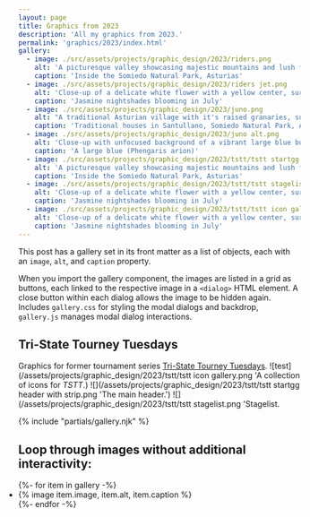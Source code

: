 ```yaml
---
layout: page
title: Graphics from 2023
description: 'All my graphics from 2023.'
permalink: 'graphics/2023/index.html'
gallery:
  - image: ./src/assets/projects/graphic_design/2023/riders.png
    alt: 'A picturesque valley showcasing majestic mountains and lush forests, creating a serene and captivating landscape'
    caption: 'Inside the Somiedo Natural Park, Asturias'
  - image: ./src/assets/projects/graphic_design/2023/riders jet.png
    alt: 'Close-up of a delicate white flower with a yellow center, surrounded by green leaves'
    caption: 'Jasmine nightshades blooming in July'
  - image: ./src/assets/projects/graphic_design/2023/juno.png
    alt: "A traditional Asturian village with it's raised granaries, surrounded by lush green hills and mountains"
    caption: 'Traditional houses in Santullano, Somiedo Natural Park, Asturias'
  - image: ./src/assets/projects/graphic_design/2023/juno alt.png
    alt: 'Close-up with unfocused background of a vibrant large blue butterfly gracefully perched on a delicate flower amidst lush green grass'
    caption: 'A large blue (Phengaris arion)'
  - image: ./src/assets/projects/graphic_design/2023/tstt/tstt startgg header with strip.png
    alt: 'A picturesque valley showcasing majestic mountains and lush forests, creating a serene and captivating landscape'
    caption: 'Inside the Somiedo Natural Park, Asturias'
  - image: ./src/assets/projects/graphic_design/2023/tstt/tstt stagelist.png
    alt: 'Close-up of a delicate white flower with a yellow center, surrounded by green leaves'
    caption: 'Jasmine nightshades blooming in July'
  - image: ./src/assets/projects/graphic_design/2023/tstt/tstt icon gallery.png
    alt: 'Close-up of a delicate white flower with a yellow center, surrounded by green leaves'
    caption: 'Jasmine nightshades blooming in July'
---
```


This post has a gallery set in its front matter as a list of objects, each with an `image`, `alt`, and `caption` property.

When you import the gallery component, the images are listed in a grid as buttons, each linked to the respective image in a `<dialog>` HTML element. A close button within each dialog allows the image to be hidden again. Includes `gallery.css` for styling the modal dialogs and backdrop, `gallery.js` manages modal dialog interactions.

## Tri-State Tourney Tuesdays
Graphics for former tournament series [Tri-State Tourney Tuesdays](https://start.gg/tstt).
![test](/assets/projects/graphic_design/2023/tstt/tstt icon gallery.png 'A collection of icons for *TSTT*.)
![](/assets/projects/graphic_design/2023/tstt/tstt startgg header with strip.png 'The main header.')
![](/assets/projects/graphic_design/2023/tstt/tstt stagelist.png 'Stagelist.


{% include "partials/gallery.njk" %}

## Loop through images without additional interactivity:

<ul class="gallery" role="list" style="padding: 0;">
  {%- for item in gallery -%}
    <li>{% image item.image, item.alt, item.caption %}</li>
  {%- endfor -%}
</ul>
